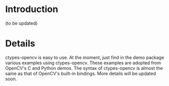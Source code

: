 # Introduction #

(to be updated)


# Details #

ctypes-opencv is easy to use. At the moment, just find in the demo package various examples using ctypes-opencv. These examples are adopted from OpenCV's C and Python demos. The syntax of ctypes-opencv is almost the same as that of OpenCV's built-in bindings. More details will be updated soon.